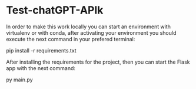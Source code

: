 # Test-chatGPT-APIk

In order to make this work locally you can start an environment with virtualenv or with conda, after activating your environment you should execute the next command in your prefered terminal:

pip install -r requirements.txt

After installing the requirements for the project, then you can start the Flask app with the next command:

py main.py
